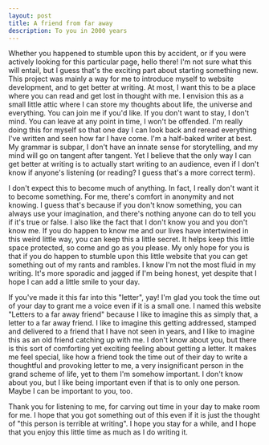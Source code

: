 ```yaml
---
layout: post
title: A friend from far away
description: To you in 2000 years
---
```


Whether you happened to stumble upon this by accident, or if you were actively looking for this particular page, hello there! I'm not sure what this will entail, but I guess that's the exciting part about starting something new. This project was mainly a way for me to introduce myself to website development, and to get better at writing. At most, I want this to be a place where you can read and get lost in thought with me. I envision this as a small little attic where I can store my thoughts about life, the universe and everything. You can join me if you'd like. If you don't want to stay, I don't mind. You can leave at any point in time, I won't be offended. I'm really doing this for myself so that one day I can look back and reread everything I've written and seen how far I have come. I'm a half-baked writer at best. My grammar is subpar, I don't have an innate sense for storytelling, and my mind will go on tangent after tangent. Yet I believe that the only way I can get better at writing is to actually start writing to an audience, even if I don't know if anyone's listening (or reading? I guess that's a more correct term).

I don't expect this to become much of anything. In fact, I really don't want it to become something. For me, there's comfort in anonymity and not knowing. I guess that's because if you don't know something, you can always use your imagination, and there's nothing anyone can do to tell you if it's true or false. I also like the fact that I don't know you  and you don't know me. If you do happen to know me and our lives have intertwined in this weird little way, you can keep this a little secret. It helps keep this little space protected, so come and go as you please. My only hope for you is that if you do happen to stumble upon this little website that you can get something out of my rants and rambles. I know I'm not the most fluid in my writing. It's more sporadic and jagged if I'm being honest, yet despite that I hope I can add a little smile to your day.

If you've made it this far into this "letter", yay! I'm glad you took the time out of your day to grant me a voice even if it is a small one. I named this website "Letters to a far away friend" because I like to imagine this as simply that, a letter to a far away friend. I like to imagine this getting addressed, stamped and delivered to a friend that I have not seen in years, and I like to imagine this as an old friend catching up with me. I don't know about you, but there is this sort of comforting yet exciting feeling about getting a letter. It makes me feel special, like how a friend took the time out of their day to write a thoughtful and provoking letter to me, a very insignificant person in the grand scheme of life, yet to them I'm somehow important. I don't know about you, but I like being important even if that is to only one person. Maybe I can be important to you, too.

Thank you for listening to me, for carving out time in your day to make room for me. I hope that you got something out of this even if it is just the thought of "this person is terrible at writing". I hope you stay for a while, and I hope that you enjoy this little time as much as I do writing it.